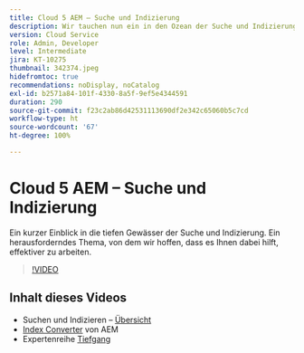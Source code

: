 ```yaml
---
title: Cloud 5 AEM – Suche und Indizierung
description: Wir tauchen nun ein in den Ozean der Suche und Indizierung
version: Cloud Service
role: Admin, Developer
level: Intermediate
jira: KT-10275
thumbnail: 342374.jpeg
hidefromtoc: true
recommendations: noDisplay, noCatalog
exl-id: b2571a84-101f-4330-8a5f-9ef5e4344591
duration: 290
source-git-commit: f23c2ab86d42531113690df2e342c65060b5c7cd
workflow-type: ht
source-wordcount: '67'
ht-degree: 100%

---
```


# Cloud 5 AEM – Suche und Indizierung

Ein kurzer Einblick in die tiefen Gewässer der Suche und Indizierung. Ein herausforderndes Thema, von dem wir hoffen, dass es Ihnen dabei hilft, effektiver zu arbeiten.

>[!VIDEO](https://video.tv.adobe.com/v/342374?quality=12&learn=on)

## Inhalt dieses Videos

+ Suchen und Indizieren – [Übersicht](https://experienceleague.adobe.com/docs/experience-manager-cloud-service/content/operations/indexing.html?lang=de)
+ [Index Converter](https://experienceleague.adobe.com/docs/experience-manager-cloud-service/content/migration-journey/refactoring-tools/index-converter.html?lang=de) von AEM
+ Expertenreihe [Tiefgang](../../../cloud-service/migration/moving-to-aem-as-a-cloud-service/search-and-indexing.md)
